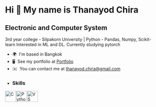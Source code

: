 Hi 👋 My name is Thanayod Chira
===============================

Electronic and Computer System
------------------------------

3rd year college - Silpakorn University | Python - Pandas, Numpy, Scikit-learn Interested in ML and DL. Currently studying pytorch

*   🌍  I'm based in Bangkok
*   🖥️  See my portfolio at [Portfolio](http://www.canva.com/design/DAGbnytNaLs/Cw_RVXAIMrr68TkJ6zDQjQ/edit?utm_content=DAGbnytNaLs&utm_campaign=designshare&utm_medium=link2&utm_source=sharebutton)
*   ✉️  You can contact me at [thanayod.chira@gmail.com](mailto:thanayod.chira@gmail.com)
*   ### Skills 
<p align="left">
<a href="https://docs.microsoft.com/en-us/cpp/?view=msvc-170" target="_blank" rel="noreferrer"><img src="https://raw.githubusercontent.com/danielcranney/readme-generator/main/public/icons/skills/c-colored.svg" width="36" height="36" alt="C" /></a><a href="https://www.python.org/" target="_blank" rel="noreferrer"><img src="https://raw.githubusercontent.com/danielcranney/readme-generator/main/public/icons/skills/python-colored.svg" width="36" height="36" alt="Python" /></a><a href="https://code.visualstudio.com/" target="_blank" rel="noreferrer"><img src="https://raw.githubusercontent.com/danielcranney/readme-generator/main/public/icons/skills/visualstudiocode.svg" width="36" height="36" alt="VS Code" /></a>
                    </p>
